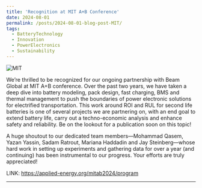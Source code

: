 ```yaml
---
title: 'Recognition at MIT A+B Conference'
date: 2024-08-01
permalink: /posts/2024-08-01-blog-post-MIT/
tags:
  - BatteryTechnology
  - Innovation
  - PowerElectronics
  - Sustainability
---
```


![MIT](https://github.com/user-attachments/assets/7d2e74ad-486a-4151-84f3-0b282b7e3827)

We’re thrilled to be recognized for our ongoing partnership with Beam Global at MIT A+B conference. Over the past two years, we have taken a deep dive into battery modeling, pack design, fast charging, BMS and thermal management to push the boundaries of power electronic solutions for electrified transportation. This work around ROI and RUL for second life batteries is one of several projects we are partnering on, with an end goal to extend battery life, carry out a techno-economic analysis and enhance safety and reliability. Be on the lookout for a publication soon on this topic!

A huge shoutout to our dedicated team members—Mohammad Qasem, Yazan Yassin, Sadam Ratrout, Mariana Haddadin and Jay Steinberg—whose hard work in setting up experiments and gathering data for over a year (and continuing) has been instrumental to our progress. Your efforts are truly appreciated! 

LINK: https://applied-energy.org/mitab2024/program

------
